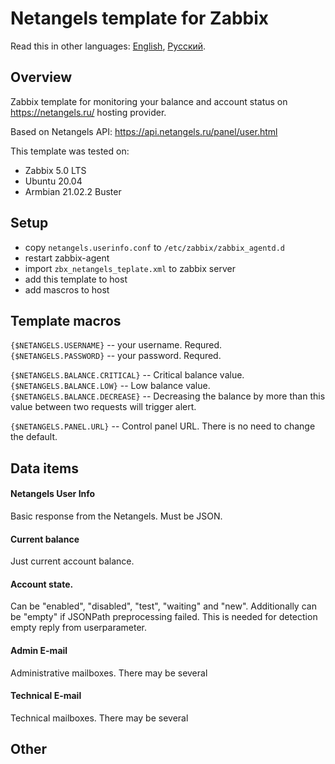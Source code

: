 # Netangels template for Zabbix

Read this in other languages: [English](README.md), [Русский](README.ru-RU.md).

## Overview
Zabbix template for monitoring your balance and account status on https://netangels.ru/ hosting provider.

Based on Netangels API: https://api.netangels.ru/panel/user.html

This template was tested on:

 * Zabbix 5.0 LTS
 * Ubuntu 20.04
 * Armbian 21.02.2 Buster

## Setup

 * copy `netangels.userinfo.conf` to `/etc/zabbix/zabbix_agentd.d` 
 * restart zabbix-agent
 * import `zbx_netangels_teplate.xml` to zabbix server
 * add this template to host
 * add mascros to host

## Template macros
`{$NETANGELS.USERNAME}` -- your username. Requred.  
`{$NETANGELS.PASSWORD}` -- your password. Requred.  

`{$NETANGELS.BALANCE.CRITICAL}` -- Critical balance value.  
`{$NETANGELS.BALANCE.LOW}` -- Low balance value.  
`{$NETANGELS.BALANCE.DECREASE}` -- Decreasing the balance by more than this value between two requests will trigger alert.  

`{$NETANGELS.PANEL.URL}` -- Control panel URL. There is no need to change the default.  

## Data items

#### Netangels User Info
Basic response from the Netangels. Must be JSON.

#### Current balance
Just current account balance.

#### Account state. 
Can be "enabled", "disabled", "test", "waiting" and "new". 
Additionally can be "empty" if JSONPath preprocessing failed. This is needed for detection empty reply from userparameter.

#### Admin E-mail
Administrative mailboxes. There may be several

#### Technical E-mail
Technical mailboxes. There may be several

## Other

